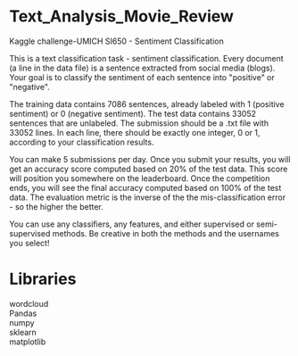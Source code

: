 # Text_Analysis_Movie_Review
Kaggle challenge-UMICH SI650 - Sentiment Classification

This is a text classification task - sentiment classification. Every document (a line in the data file) is a sentence extracted from social media (blogs). Your goal is to classify the sentiment of each sentence into "positive" or "negative". 

The training data contains 7086 sentences, already labeled with 1 (positive sentiment) or 0 (negative sentiment). The test data contains 33052 sentences that are unlabeled. The submission should be a .txt file with 33052 lines. In each line, there should be exactly one integer, 0 or 1, according to your classification results. 

You can make 5 submissions per day. Once you submit your results, you will get an accuracy score computed based on 20% of the test data. This score will position you somewhere on the leaderboard. Once the competition ends, you will see the final accuracy computed based on 100% of the test data. The evaluation metric is the inverse of the the mis-classification error - so the higher the better.   

You can use any classifiers, any features, and either supervised or semi-supervised methods. Be creative in both the methods and the usernames you select!

# Libraries
wordcloud<br>
Pandas<br>
numpy<br>
sklearn<br>
matplotlib<br>
